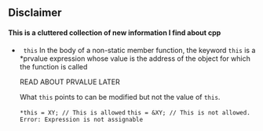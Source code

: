 ## Disclaimer
#### This is a cluttered collection of new information I find about cpp


* ``` this``` 
    In the body of a non-static member function, the keyword ```this``` is a *prvalue expression whose value is the address of the object for which the function is called 

    READ ABOUT PRVALUE LATER

    What ```this``` points to can be modified but not the value of ```this```.

    ```*this = XY; // This is allowed```
    ```this = &XY; // This is not allowed. Error: Expression is not assignable``` 